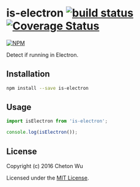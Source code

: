 # is-electron [![build status](https://travis-ci.org/cheton/is-electron.svg?branch=master)](https://travis-ci.org/cheton/is-electron) [![Coverage Status](https://coveralls.io/repos/github/cheton/is-electron/badge.svg?branch=master)](https://coveralls.io/github/cheton/is-electron?branch=master)

[![NPM](https://nodei.co/npm/is-electron.png)](https://www.npmjs.com/package/is-electron)

Detect if running in Electron.

## Installation

```bash
npm install --save is-electron
```

## Usage

```js
import isElectron from 'is-electron';

console.log(isElectron());
```

## License

Copyright (c) 2016 Cheton Wu

Licensed under the [MIT License](LICENSE).
